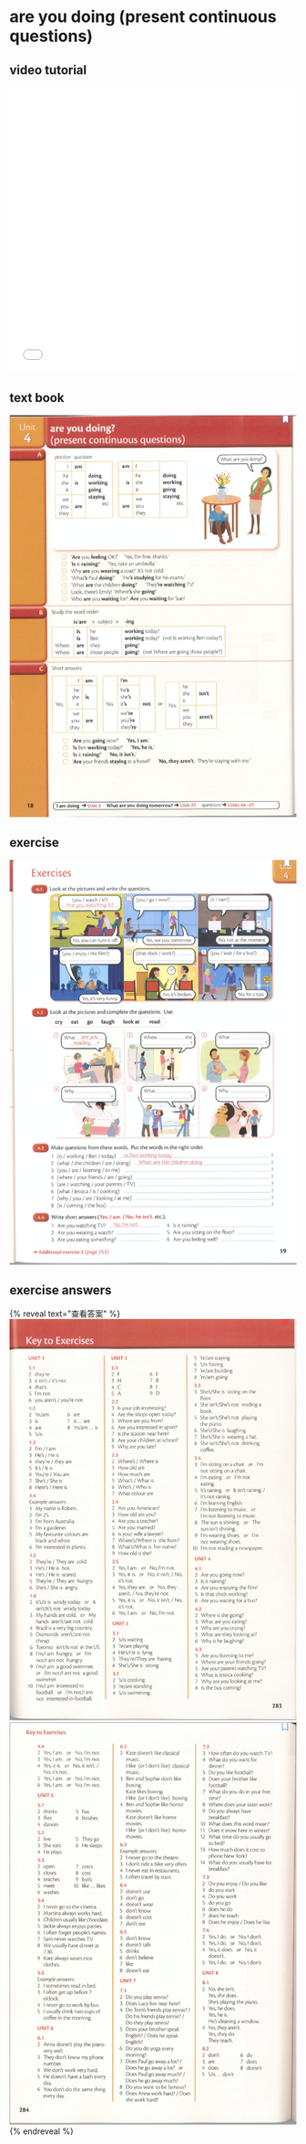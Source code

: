 # are you doing (present continuous questions)

## video tutorial

<iframe src="//player.bilibili.com/player.html?aid=61143002&bvid=BV1tt411w72A&cid=107230878&page=6" scrolling="no" frameborder="no" framespacing="0" allowfullscreen="true" height=500 width=100%> </iframe>

## text book
![text book](images/4_unit.png)

## exercise
![exercise](images/4_exercises.png)

## exercise answers
{% reveal text="查看答案" %}
![answers1](images/1_exercises_answers.png)
![answers2](images/2_exercises_answers.png)
{% endreveal %}



